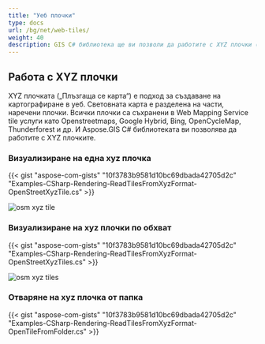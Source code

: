 ```yaml
---
title: "Уеб плочки"
type: docs
url: /bg/net/web-tiles/
weight: 40
description: GIS C# библиотека ще ви позволи да работите с XYZ плочки („Плъзгаща се карта“). Моля, вижте примерните кодове за визуализиране на една XYZ плочка и визуализиране на XYZ плочки по обхват и от папка.
---
```


## **Работа с XYZ плочки**
XYZ плочката („Плъзгаща се карта“) е подход за създаване на картографиране в уеб. Световната карта е разделена на части, наречени плочки. Всички плочки са съхранени в Web Mapping Service tile услуги като Openstreetmaps, Google Hybrid, Bing, OpenCycleMap, Thunderforest и др. И Aspose.GIS C# библиотеката ви позволява да работите с XYZ плочките.
### **Визуализиране на една xyz плочка**
{{< gist "aspose-com-gists" "10f3783b9581d10bc69dbada42705d2c" "Examples-CSharp-Rendering-ReadTilesFromXyzFormat-OpenStreetXyzTile.cs" >}}

![osm xyz tile](osm_tile.png)
### **Визуализиране на xyz плочки по обхват**
{{< gist "aspose-com-gists" "10f3783b9581d10bc69dbada42705d2c" "Examples-CSharp-Rendering-ReadTilesFromXyzFormat-OpenStreetXyzTiles.cs" >}}

![osm xyz tiles](osm_tiles.png)
### **Отваряне на xyz плочка от папка**
{{< gist "aspose-com-gists" "10f3783b9581d10bc69dbada42705d2c" "Examples-CSharp-Rendering-ReadTilesFromXyzFormat-OpenTileFromFolder.cs" >}}
